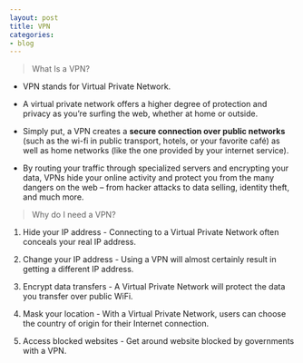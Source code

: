 ```yaml
---
layout: post
title: VPN
categories:
- blog
---
```


> What Is a VPN?

* VPN stands for Virtual Private Network.
* A virtual private network offers a higher degree of protection and privacy as you’re surfing the web, whether at home or outside.

* Simply put, a VPN creates a **secure connection over public networks** (such as the wi-fi in public transport, hotels, or your favorite café) as well as home networks (like the one provided by your internet service).

* By routing your traffic through specialized servers and encrypting your data, VPNs hide your online activity and protect you from the many dangers on the web – from hacker attacks to data selling, identity theft, and much more.

> Why do I need a VPN?
1. Hide your IP address -
    Connecting to a Virtual Private Network often conceals your real IP address.

2. Change your IP address -
    Using a VPN will almost certainly result in getting a different IP address.

3. Encrypt data transfers -
    A Virtual Private Network will protect the data you transfer over public WiFi.

4. Mask your location -
    With a Virtual Private Network, users can choose the country of origin for their Internet connection.

5. Access blocked websites -
    Get around website blocked by governments with a VPN.
